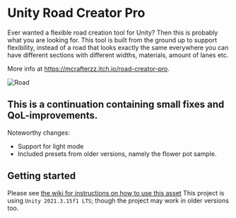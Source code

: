 # Unity Road Creator Pro

Ever wanted a flexible road creation tool for Unity? Then this is probably what you are looking for. This tool is built from the ground up to support flexibility, instead of a road that looks exactly the same everywhere you can have different sections with different widths, materials, amount of lanes etc.

More info at https://mcrafterzz.itch.io/road-creator-pro.

![Road](https://img.itch.zone/aW1hZ2UvNTY2MzgwLzI5NzgwNDUucG5n/original/vW87dT.png)

## This is a continuation containing small fixes and QoL-improvements.
Noteworthy changes:
* Support for light mode
* Included presets from older versions, namely the flower pot sample.

## Getting started
Please see [the wiki for instructions on how to use this asset](https://github.com/DarwinAnim8or/Unity-Road-Creator-Pro/wiki/1.1-Getting-Started)
This project is using `Unity 2021.3.15f1 LTS`; though the project may work in older versions too. 
